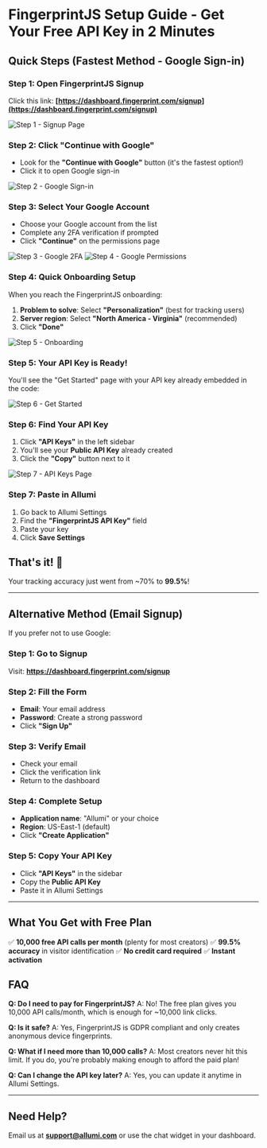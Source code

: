 # FingerprintJS Setup Guide - Get Your Free API Key in 2 Minutes

## Quick Steps (Fastest Method - Google Sign-in)

### Step 1: Open FingerprintJS Signup
Click this link: **[https://dashboard.fingerprint.com/signup](https://dashboard.fingerprint.com/signup)**

![Step 1 - Signup Page](./screenshots/fingerprint_step1_signup_page.png)

### Step 2: Click "Continue with Google"
- Look for the **"Continue with Google"** button (it's the fastest option!)
- Click it to open Google sign-in

![Step 2 - Google Sign-in](./screenshots/fingerprint_step2_google_accounts.png)

### Step 3: Select Your Google Account
- Choose your Google account from the list
- Complete any 2FA verification if prompted
- Click **"Continue"** on the permissions page

![Step 3 - Google 2FA](./screenshots/fingerprint_step3_google_2fa.png)
![Step 4 - Google Permissions](./screenshots/fingerprint_step4_google_permissions.png)

### Step 4: Quick Onboarding Setup
When you reach the FingerprintJS onboarding:
1. **Problem to solve**: Select **"Personalization"** (best for tracking users)
2. **Server region**: Select **"North America - Virginia"** (recommended)
3. Click **"Done"**

![Step 5 - Onboarding](./screenshots/fingerprint_step5_onboarding_problem.png)

### Step 5: Your API Key is Ready!
You'll see the "Get Started" page with your API key already embedded in the code:

![Step 6 - Get Started](./screenshots/fingerprint_step6_get_started.png)

### Step 6: Find Your API Key
1. Click **"API Keys"** in the left sidebar
2. You'll see your **Public API Key** already created
3. Click the **"Copy"** button next to it

![Step 7 - API Keys Page](./screenshots/fingerprint_step7_api_keys_page.png)

### Step 7: Paste in Allumi
1. Go back to Allumi Settings
2. Find the **"FingerprintJS API Key"** field
3. Paste your key
4. Click **Save Settings**

## That's it! 🎉

Your tracking accuracy just went from ~70% to **99.5%**!

---

## Alternative Method (Email Signup)

If you prefer not to use Google:

### Step 1: Go to Signup
Visit: **https://dashboard.fingerprint.com/signup**

### Step 2: Fill the Form
- **Email**: Your email address
- **Password**: Create a strong password
- Click **"Sign Up"**

### Step 3: Verify Email
- Check your email
- Click the verification link
- Return to the dashboard

### Step 4: Complete Setup
- **Application name**: "Allumi" or your choice
- **Region**: US-East-1 (default)
- Click **"Create Application"**

### Step 5: Copy Your API Key
- Click **"API Keys"** in the sidebar
- Copy the **Public API Key**
- Paste it in Allumi Settings

---

## What You Get with Free Plan

✅ **10,000 free API calls per month** (plenty for most creators)
✅ **99.5% accuracy** in visitor identification
✅ **No credit card required**
✅ **Instant activation**

## FAQ

**Q: Do I need to pay for FingerprintJS?**
A: No! The free plan gives you 10,000 API calls/month, which is enough for ~10,000 link clicks.

**Q: Is it safe?**
A: Yes, FingerprintJS is GDPR compliant and only creates anonymous device fingerprints.

**Q: What if I need more than 10,000 calls?**
A: Most creators never hit this limit. If you do, you're probably making enough to afford the paid plan!

**Q: Can I change the API key later?**
A: Yes, you can update it anytime in Allumi Settings.

---

## Need Help?

Email us at **support@allumi.com** or use the chat widget in your dashboard.